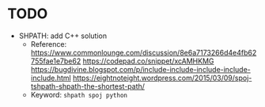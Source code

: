 # TODO
* SHPATH: add C++ solution
  * Reference:
    https://www.commonlounge.com/discussion/8e6a7173266d4e4fb62755fae1e7be62
    https://codepad.co/snippet/xcAMHKMG
    https://bugdivine.blogspot.com/p/include-include-include-include-include.html
    https://eightnoteight.wordpress.com/2015/03/09/spoj-tshpath-shpath-the-shortest-path/
  * Keyword: `shpath spoj python`